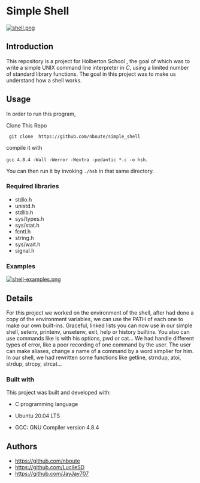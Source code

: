 # Simple Shell
[![shell.png](https://i.postimg.cc/zXMc5wT4/shell.png)](https://postimg.cc/GHFQxy7j)
## Introduction
This repository is a project for Holberton School , the goal of which was to write a simple UNIX command line interpreter in *C*, using a limited number of standard library functions. The goal in this project was to make us understand how a shell works.

## Usage 
In order to run this program, 

Clone This Repo

`` git clone  https://github.com/nboute/simple_shell``

compile it with  

`gcc 4.8.4 -Wall -Werror -Wextra -pedantic *.c -o hsh`.  

You can then run it by invoking `./hsh` in that same directory.

### Required libraries

- stdio.h
- unistd.h
- stdlib.h
- sys/types.h
- sys/stat.h
- fcntl.h
- string.h
- sys/wait.h
- signal.h

### Examples

[![shell-examples.png](https://i.postimg.cc/Jzyj5d40/shell-examples.png)](https://postimg.cc/NKcygDXv)

## Details

For this project we worked on the environment of the shell, after had done a copy of the environment variables, we can use the PATH of each one to make our own built-ins.
Graceful, linked lists you can now use in our simple shell, setenv, printenv, unsetenv, exit, help or history builtins.
You also can use commands like ls with his options, pwd or cat…
We had handle different types of error, like a poor recording of one command by the user.
The user can make aliases, change a name of a command by a word simplier for him.
In our shell, we had rewritten some functions like getline, strndup, atoi, strdup, strcpy, strcat…

### Built with
This project was built and developed with:

- C programming language

- Ubuntu 20.04 LTS

- GCC: GNU Compiler version 4.8.4

## Authors
- https://github.com/nboute
- https://github.com/LucileSD
- https://github.com/JayJay707
